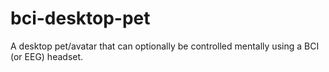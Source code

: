 # bci-desktop-pet
A desktop pet/avatar that can optionally be controlled mentally using a BCI (or EEG) headset.
